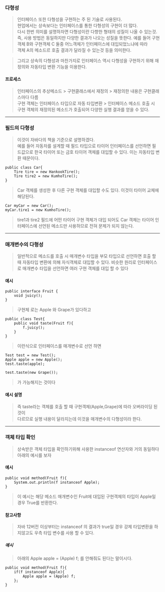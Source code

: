 ### 다형성
> 인터페이스 또한 다형성을 구현하는 주 된 기술로 사용된다.  
> 현업에서는 상속보다는 인터페이스를 통한 다형성의 구현이 더 많다.  
> 다시 한번 의미를 설명하자면 다형성이란 다향한 형태의 성질이 나올 수 있는것.  
> 즉, 사용 방법은 동일하지만 다양한 결과가 나오는 성질을 뜻한다.
> 예를 들어 구현객체 B와 구현객체 C 둘중 어느객체가 인터페이스에 대입되었느냐에 따라  
> 객체 A의 메소드르 호출 결과가 달라질 수 있는것 등을 의미한다.

>그리고 상속의 다형성과 마찬가지로 인터페이스 역시 다형성을 구현하기 위해 재정의와 자동타입 변환 기능을 이용한다.

#### 프로세스
> 인터페이스의 추상메소드 > 구현클래스에서 재정의 > 재정의한 내용은 구현클래스마다 다름  
> 구현 객체는 인터페이스 타입으로 자동 타입변환 > 인터페이스 메소드 호출 시 구현 객체의 재정의된 메소드가 호출되어 다양한 실행 결과를 얻을 수 있다.

---
### 필드의 다형성
> 이것이 자바다의 책을 기준으로 설명하겠다.  
> 예를 들어 자동차를 설계할 때 필드 타입으로 타이어 인터페이스를 선언하면 필드값으로 한국 타이어 또는 금호 타이어 객체를 대입할 수 있다. 이는 자동타입 변환 때문이다.  


```
public class Car{
	Tire tire = new HankookTire();
	Tire tire2 = new KumhoTire();
}
```
> Car 객체를 생성한 후 다른 구현 객체를 대입할 수도 있다. 이것이 타이어 교체에 해당된다.

```
Car myCar = new Car();
myCar.tire1 = new KumhoTire();
```

> tire1과 tire2 필드에 어떤 타이어 구현 객체가 대입 되어도 Car 객체는 타이어 인터페이스에 선언된 메소드만 사용하므로 전혀 문제가 되지 않는다.

---

### 매개변수의 다형성
> 일반적으로 메소드를 호출 시 매개변수 타입을 부모 타입으로 선언하면 호출 할 때 자동타입 변환에 의해 자식객체로 대입할 수 있다.  비슷한 원리로 인터페이스로 매개변수 타입을 선언하면 여러 구현 객체를 대입 할 수 있다

#### 예시
```
public interface Fruit {
	void juicy();
}
```
>구현체 로는 Apple 와 Grape가 있다하고
```
public class Test{
	public void taste(Fruit f){ 
		f.juicy();
	}
}
```
> 이런식으로 인터페이스를 매개변수로 선언 하면
```
Test test = new Test();
Apple apple = new Apple();
test.taste(apple);

test.taste(new Grape());
```
> 가 가능해지는 것이다

#### 예시 설명
> 즉 taste라는 객체를 호출 할 때 구현객체(Apple,Grape)에 따라 오버라이딩 된것이  
> 다르므로 실행 내용이 달라지는데 이것을 매개변수의 다형성이라 한다.

---

### 객체 타입 확인
> 상속받은 객체 타입을 확인하기위해 사용한 instanceof 연산자와 거의 동일하다  
> 아래의 예시를 보자

#### 예시
```
public void method(Fruit f){
	System.out.println(f instanceof Apple);
}
```
> 이 예시는 해당 메소드 매개변수인 Fruit에 대입된 구현객체의 타입이 Apple일 경우 True를 반환한다.  

#### 참고사항
> 자바 12버전 이상부터는 instanceof 의 결과가 true일 경우 강제 타입변환을 하지않고도 우측 타입 변수를 사용 할 수 있다.

##### 예시
> 아래의 Apple apple = (Apple) f; 를 안해줘도 된다는 말이시다.
```
public void method(Fruit f){
	if(f instanceof Apple){
		Apple apple = (Apple) f;
	};
}
```